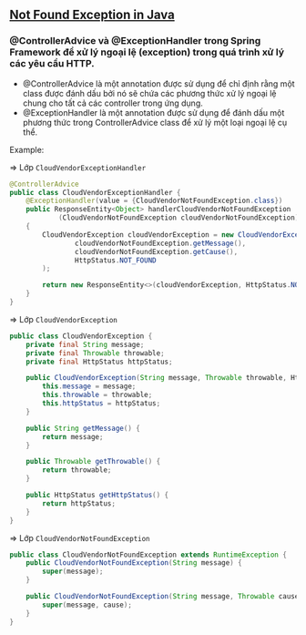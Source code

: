 
## [Not Found Exception in Java]()

### @ControllerAdvice và @ExceptionHandler trong Spring Framework để xử lý ngoại lệ (exception) trong quá trình xử lý các yêu cầu HTTP.
- @ControllerAdvice là một annotation được sử dụng để chỉ định rằng một class được đánh dấu bởi nó sẽ chứa các phương thức xử lý ngoại lệ chung cho tất cả các controller trong ứng dụng.
- @ExceptionHandler là một annotation được sử dụng để đánh dấu một phương thức trong ControllerAdvice class để xử lý một loại ngoại lệ cụ thể.

Example:

=> Lớp `CloudVendorExceptionHandler`
```java
@ControllerAdvice
public class CloudVendorExceptionHandler {
    @ExceptionHandler(value = {CloudVendorNotFoundException.class})
    public ResponseEntity<Object> handlerCloudVendorNotFoundException
            (CloudVendorNotFoundException cloudVendorNotFoundException)
    {
        CloudVendorException cloudVendorException = new CloudVendorException(
                cloudVendorNotFoundException.getMessage(),
                cloudVendorNotFoundException.getCause(),
                HttpStatus.NOT_FOUND
        );

        return new ResponseEntity<>(cloudVendorException, HttpStatus.NOT_FOUND);
    }
}
```

=> Lớp `CloudVendorException`
```java
public class CloudVendorException {
    private final String message;
    private final Throwable throwable;
    private final HttpStatus httpStatus;

    public CloudVendorException(String message, Throwable throwable, HttpStatus httpStatus) {
        this.message = message;
        this.throwable = throwable;
        this.httpStatus = httpStatus;
    }

    public String getMessage() {
        return message;
    }

    public Throwable getThrowable() {
        return throwable;
    }

    public HttpStatus getHttpStatus() {
        return httpStatus;
    }
}
```

=> Lớp `CloudVendorNotFoundException`
```java
public class CloudVendorNotFoundException extends RuntimeException {
    public CloudVendorNotFoundException(String message) {
        super(message);
    }

    public CloudVendorNotFoundException(String message, Throwable cause) {
        super(message, cause);
    }
}
```

